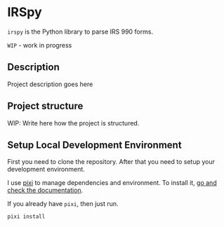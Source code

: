 # IRSpy

`irspy` is the Python library to parse IRS 990 forms.

`WIP` - work in progress

## Description

Project description goes here

## Project structure

WIP: Write here how the project is structured.

## Setup Local Development Environment

First you need to clone the repository. After that you need to setup your development environment.

I use [pixi](https://prefix.dev/) to manage dependencies and environment. To install it, [go and check the documentation](https://pixi.sh/latest/#installation).

If you already have `pixi`, then just run.

```bash
pixi install
```
